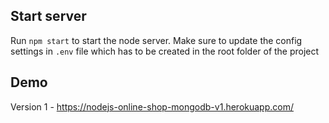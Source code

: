 ## Start server

Run `npm start` to start the node server. Make sure to update the config settings in `.env` file which has to be created in the root folder of the project

## Demo
Version 1 - https://nodejs-online-shop-mongodb-v1.herokuapp.com/
